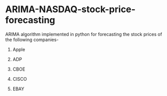 # ARIMA-NASDAQ-stock-price-forecasting
ARIMA algorithm implemented in python for forecasting the stock prices of the following companies-

1. Apple

2. ADP

3. CBOE

4. CISCO

5. EBAY

